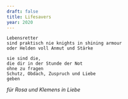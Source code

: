 ```yaml
---
draft: false
title: Lifesavers
year: 2020
---
```

	Lebensretter  
	sind praktisch nie knights in shining armour  
	oder Helden voll Anmut und Stärke  
  
	sie sind die,  
	die dir in der Stunde der Not  
	ohne zu fragen  
	Schutz, Obdach, Zuspruch und Liebe  
	geben  
  
*für Rosa und Klemens in Liebe*